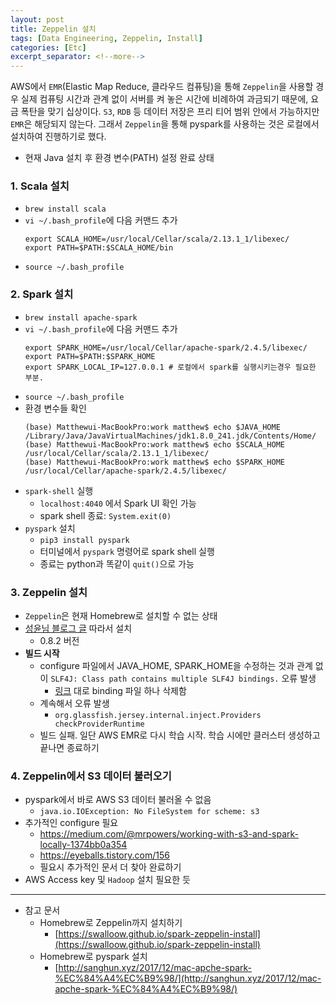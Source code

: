```yaml
---
layout: post
title: Zeppelin 설치
tags: [Data Engineering, Zeppelin, Install]
categories: [Etc]
excerpt_separator: <!--more-->
---
```

AWS에서 `EMR`(Elastic Map Reduce, 클라우드 컴퓨팅)을 통해 `Zeppelin`을 사용할 경우 실제 컴퓨팅 시간과 관계 없이 서버를 켜 놓은 시간에 비례하여 과금되기 때문에, 요금 폭탄을 맞기 십상이다.<!--more--> `S3`, `RDB` 등 데이터 저장은 프리 티어 범위 안에서 가능하지만 `EMR`은 해당되지 않는다. 그래서 `Zeppelin`을 통해 pyspark를 사용하는 것은 로컬에서 설치하여 진행하기로 했다.
- 현재 Java 설치 후 환경 변수(PATH) 설정 완료 상태

### 1. Scala 설치
- `brew install scala`
- `vi ~/.bash_profile`에 다음 커맨드 추가
  ```
  export SCALA_HOME=/usr/local/Cellar/scala/2.13.1_1/libexec/
  export PATH=$PATH:$SCALA_HOME/bin
  ```
- `source ~/.bash_profile`

### 2. Spark 설치
- `brew install apache-spark`
- `vi ~/.bash_profile`에 다음 커맨드 추가
  ```
  export SPARK_HOME=/usr/local/Cellar/apache-spark/2.4.5/libexec/
  export PATH=$PATH:$SPARK_HOME
  export SPARK_LOCAL_IP=127.0.0.1 # 로컬에서 spark를 실행시키는경우 필요한 부분.
  ```
- `source ~/.bash_profile`
- 환경 변수들 확인
  ```
  (base) Matthewui-MacBookPro:work matthew$ echo $JAVA_HOME
  /Library/Java/JavaVirtualMachines/jdk1.8.0_241.jdk/Contents/Home/
  (base) Matthewui-MacBookPro:work matthew$ echo $SCALA_HOME
  /usr/local/Cellar/scala/2.13.1_1/libexec/
  (base) Matthewui-MacBookPro:work matthew$ echo $SPARK_HOME
  /usr/local/Cellar/apache-spark/2.4.5/libexec/
  ```
- `spark-shell` 실행
  - `localhost:4040` 에서 Spark UI 확인 가능
  - spark shell 종료: `System.exit(0)`
- `pyspark` 설치
  - `pip3 install pyspark`
  - 터미널에서 `pyspark` 명령어로 spark shell 실행
  - 종료는 python과 똑같이 `quit()`으로 가능

### 3. Zeppelin 설치
- `Zeppelin`은 현재 Homebrew로 설치할 수 없는 상태
- [성윤님 블로그 글](https://zzsza.github.io/data/2018/06/02/apache-zeppelin/) 따라서 설치
  - 0.8.2 버전
- **빌드 시작**
  - configure 파일에서 JAVA_HOME, SPARK_HOME을 수정하는 것과 관계 없이 `SLF4J: Class path contains multiple SLF4J bindings.` 오류 발생
    - [링크]() 대로 binding 파일 하나 삭제함
  - 계속해서 오류 발생
    - `org.glassfish.jersey.internal.inject.Providers checkProviderRuntime`
  - 빌드 실패. 일단 AWS EMR로 다시 학습 시작. 학습 시에만 클러스터 생성하고 끝나면 종료하기


### 4. Zeppelin에서 S3 데이터 불러오기
- pyspark에서 바로 AWS S3 데이터 불러올 수 없음
  - `java.io.IOException: No FileSystem for scheme: s3`
- 추가적인 configure 필요
  - https://medium.com/@mrpowers/working-with-s3-and-spark-locally-1374bb0a354
  - https://eyeballs.tistory.com/156
  - 필요시 추가적인 문서 더 찾아 완료하기
- AWS Access key 및 `Hadoop` 설치 필요한 듯

---
- 참고 문서
  - Homebrew로 Zeppelin까지 설치하기
    - [https://swalloow.github.io/spark-zeppelin-install](https://swalloow.github.io/spark-zeppelin-install)
  - Homebrew로 pyspark 설치
    - [http://sanghun.xyz/2017/12/mac-apche-spark-%EC%84%A4%EC%B9%98/](http://sanghun.xyz/2017/12/mac-apche-spark-%EC%84%A4%EC%B9%98/)
